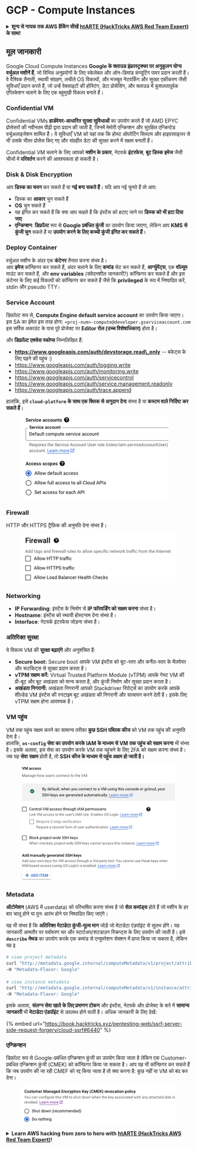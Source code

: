 # GCP - Compute Instances

<details>

<summary><strong>शून्य से नायक तक AWS हैकिंग सीखें</strong> <a href="https://training.hacktricks.xyz/courses/arte"><strong>htARTE (HackTricks AWS Red Team Expert)</strong></a><strong> के साथ!</strong></summary>

HackTricks का समर्थन करने के अन्य तरीके:

* यदि आप चाहते हैं कि आपकी **कंपनी का विज्ञापन HackTricks में दिखाई दे** या **HackTricks को PDF में डाउनलोड करें**, तो [**सब्सक्रिप्शन प्लान्स**](https://github.com/sponsors/carlospolop) देखें!
* [**आधिकारिक PEASS & HackTricks स्वैग**](https://peass.creator-spring.com) प्राप्त करें
* [**The PEASS Family**](https://opensea.io/collection/the-peass-family) की खोज करें, हमारा विशेष [**NFTs**](https://opensea.io/collection/the-peass-family) संग्रह
* 💬 [**Discord group**](https://discord.gg/hRep4RUj7f) में **शामिल हों** या [**telegram group**](https://t.me/peass) या **Twitter** पर मुझे 🐦 [**@carlospolopm**](https://twitter.com/carlospolopm) **का पालन करें.**
* **HackTricks** के [**github repos**](https://github.com/carlospolop/hacktricks) और [**HackTricks Cloud**](https://github.com/carlospolop/hacktricks-cloud) में PRs सबमिट करके अपनी हैकिंग ट्रिक्स साझा करें।

</details>

## मूल जानकारी

Google Cloud Compute Instances **Google के क्लाउड इंफ्रास्ट्रक्चर पर अनुकूलन योग्य वर्चुअल मशीनें हैं**, जो विभिन्न अनुप्रयोगों के लिए स्केलेबल और ऑन-डिमांड कंप्यूटिंग पावर प्रदान करती हैं। वे वैश्विक तैनाती, स्थायी संग्रहण, लचीले OS विकल्पों, और मजबूत नेटवर्किंग और सुरक्षा एकीकरण जैसी सुविधाएँ प्रदान करते हैं, जो उन्हें वेबसाइटों की होस्टिंग, डेटा प्रोसेसिंग, और क्लाउड में कुशलतापूर्वक एप्लिकेशन चलाने के लिए एक बहुमुखी विकल्प बनाते हैं।

### Confidential VM

Confidential VMs **हार्डवेयर-आधारित सुरक्षा सुविधाओं** का उपयोग करते हैं जो AMD EPYC प्रोसेसरों की नवीनतम पीढ़ी द्वारा प्रदान की जाती हैं, जिनमें मेमोरी एन्क्रिप्शन और सुरक्षित एन्क्रिप्टेड वर्चुअलाइजेशन शामिल हैं। ये सुविधाएँ VM को यहां तक कि होस्ट ऑपरेटिंग सिस्टम और हाइपरवाइजर से भी उसके भीतर प्रोसेस किए गए और संग्रहीत डेटा की सुरक्षा करने में सक्षम बनाती हैं।

Confidential VM चलाने के लिए आपको **मशीन के प्रकार**, नेटवर्क **इंटरफेस**, **बूट डिस्क इमेज** जैसी चीजों में **परिवर्तन** करने की आवश्यकता हो सकती है।

### Disk & Disk Encryption

आप **डिस्क का चयन** कर सकते हैं या **नई बना सकते हैं**। यदि आप नई चुनते हैं तो आप:

* डिस्क का **आकार** चुन सकते हैं
* **OS** चुन सकते हैं
* यह इंगित कर सकते हैं कि क्या आप चाहते हैं कि इंस्टेंस को हटाए जाने पर **डिस्क को भी हटा दिया जाए**
* **एन्क्रिप्शन**: **डिफ़ॉल्ट** रूप से **Google प्रबंधित कुंजी** का उपयोग किया जाएगा, लेकिन आप **KMS से कुंजी चुन** सकते हैं या **उपयोग करने के लिए कच्ची कुंजी इंगित कर सकते हैं**।

### Deploy Container

वर्चुअल मशीन के अंदर एक **कंटेनर** तैनात करना संभव है।\
आप **इमेज** कॉन्फ़िगर कर सकते हैं, अंदर चलाने के लिए **कमांड** सेट कर सकते हैं, **आर्ग्युमेंट्स**, एक **वॉल्यूम** माउंट कर सकते हैं, और **env variables** (संवेदनशील जानकारी?) कॉन्फ़िगर कर सकते हैं और इस कंटेनर के लिए कई विकल्पों को कॉन्फ़िगर कर सकते हैं जैसे कि **privileged** के रूप में निष्पादित करें, stdin और pseudo TTY।

### Service Account

डिफ़ॉल्ट रूप से, **Compute Engine default service account** का उपयोग किया जाएगा। इस SA का ईमेल इस तरह होगा: `<proj-num>-compute@developer.gserviceaccount.com`\
इस सर्विस अकाउंट के पास पूरे प्रोजेक्ट पर **Editor रोल (उच्च विशेषाधिकार)** होता है।

और **डिफ़ॉल्ट एक्सेस स्कोप्स** निम्नलिखित हैं:

* **https://www.googleapis.com/auth/devstorage.read\_only** -- बकेट्स के लिए पढ़ने की पहुंच :)
* https://www.googleapis.com/auth/logging.write
* https://www.googleapis.com/auth/monitoring.write
* https://www.googleapis.com/auth/servicecontrol
* https://www.googleapis.com/auth/service.management.readonly
* https://www.googleapis.com/auth/trace.append

हालांकि, इसे **`cloud-platform` के साथ एक क्लिक से अनुदान देना** संभव है या **कस्टम वाले निर्दिष्ट कर सकते हैं**।

<figure><img src="../../../../.gitbook/assets/image (138).png" alt=""><figcaption></figcaption></figure>

### Firewall

HTTP और HTTPS ट्रैफ़िक की अनुमति देना संभव है।

<figure><img src="../../../../.gitbook/assets/image (137).png" alt=""><figcaption></figcaption></figure>

### Networking

* **IP Forwarding**: इंस्टेंस के निर्माण से **IP फॉरवर्डिंग को सक्षम करना** संभव है।
* **Hostname**: इंस्टेंस को स्थायी होस्टनाम देना संभव है।
* **Interface**: नेटवर्क इंटरफेस जोड़ना संभव है।

### अतिरिक्त सुरक्षा

ये विकल्प VM की **सुरक्षा बढ़ाएंगे** और अनुशंसित हैं:

* **Secure boot:** Secure boot आपके VM इंस्टेंस को बूट-स्तर और कर्नेल-स्तर के मैलवेयर और रूटकिट्स से सुरक्षा प्रदान करता है।
* **vTPM सक्षम करें:** Virtual Trusted Platform Module (vTPM) आपके गेस्ट VM की प्री-बूट और बूट अखंडता को मान्य करता है, और कुंजी निर्माण और सुरक्षा प्रदान करता है।
* **अखंडता निगरानी:** अखंडता निगरानी आपको Stackdriver रिपोर्ट्स का उपयोग करके आपके शील्डेड VM इंस्टेंस की रनटाइम बूट अखंडता की निगरानी और सत्यापन करने देती है। इसके लिए vTPM सक्षम होना आवश्यक है।

### VM पहुंच

VM तक पहुंच सक्षम करने का सामान्य तरीका **कुछ SSH पब्लिक कीज** को VM तक पहुंच की अनुमति देना है।\
हालांकि, **`os-config` सेवा का उपयोग करके IAM के माध्यम से VM तक पहुंच को सक्षम करना** भी संभव है। इसके अलावा, इस सेवा का उपयोग करके VM तक पहुंचने के लिए 2FA को सक्षम करना संभव है।\
जब यह **सेवा** **सक्षम** होती है, तो **SSH कीज के माध्यम से पहुंच अक्षम हो जाती है।**

<figure><img src="../../../../.gitbook/assets/image (139).png" alt=""><figcaption></figcaption></figure>

### Metadata

**ऑटोमेशन** (AWS में userdata) को परिभाषित करना संभव है जो **शेल कमांड्स** होते हैं जो मशीन के हर बार चालू होने या पुनः आरंभ होने पर निष्पादित किए जाएंगे।

यह भी संभव है कि **अतिरिक्त मेटाडेटा कुंजी-मूल्य मान** जोड़ें जो मेटाडेटा एंडपॉइंट से सुलभ होंगे। यह जानकारी आमतौर पर पर्यावरण चर और स्टार्टअप/शटडाउन स्क्रिप्ट्स के लिए उपयोग की जाती है। इसे **`describe` मेथड** का उपयोग करके एक कमांड से एन्युमरेशन सेक्शन में प्राप्त किया जा सकता है, लेकिन यह इ
```bash
# view project metadata
curl "http://metadata.google.internal/computeMetadata/v1/project/attributes/?recursive=true&alt=text" \
-H "Metadata-Flavor: Google"

# view instance metadata
curl "http://metadata.google.internal/computeMetadata/v1/instance/attributes/?recursive=true&alt=text" \
-H "Metadata-Flavor: Google"
```
इसके अलावा, **संलग्न सेवा खाते के लिए प्रमाणन टोकन** और इंस्टेंस, नेटवर्क और प्रोजेक्ट के बारे में **सामान्य जानकारी** भी **मेटाडेटा एंडपॉइंट** से उपलब्ध होने वाली है। अधिक जानकारी के लिए देखें:

{% embed url="https://book.hacktricks.xyz/pentesting-web/ssrf-server-side-request-forgery/cloud-ssrf#6440" %}

### एन्क्रिप्शन

डिफ़ॉल्ट रूप से Google-प्रबंधित एन्क्रिप्शन कुंजी का उपयोग किया जाता है लेकिन एक Customer-प्रबंधित एन्क्रिप्शन कुंजी (CMEK) को कॉन्फ़िगर किया जा सकता है। आप यह भी कॉन्फ़िगर कर सकते हैं कि जब उपयोग की जा रही CMEF को रद्द किया जाता है तो क्या करना है: कुछ नहीं या VM को बंद कर देना।

<figure><img src="../../../../.gitbook/assets/image (140).png" alt=""><figcaption></figcaption></figure>

<details>

<summary><strong>Learn AWS hacking from zero to hero with</strong> <a href="https://training.hacktricks.xyz/courses/arte"><strong>htARTE (HackTricks AWS Red Team Expert)</strong></a><strong>!</strong></summary>

HackTricks का समर्थन करने के अन्य तरीके:

* यदि आप चाहते हैं कि आपकी **कंपनी का विज्ञापन HackTricks में दिखाई दे** या **HackTricks को PDF में डाउनलोड करें** तो [**सब्सक्रिप्शन प्लान्स**](https://github.com/sponsors/carlospolop) देखें!
* [**आधिकारिक PEASS & HackTricks स्वैग**](https://peass.creator-spring.com) प्राप्त करें
* [**The PEASS Family**](https://opensea.io/collection/the-peass-family) की खोज करें, हमारा एक्सक्लूसिव [**NFTs**](https://opensea.io/collection/the-peass-family) संग्रह
* 💬 [**Discord group**](https://discord.gg/hRep4RUj7f) में **शामिल हों** या [**telegram group**](https://t.me/peass) में या **Twitter** 🐦 पर मुझे **फॉलो** करें [**@carlospolopm**](https://twitter.com/carlospolopm)**.**
* **HackTricks** के [**github repos**](https://github.com/carlospolop/hacktricks) और [**HackTricks Cloud**](https://github.com/carlospolop/hacktricks-cloud) में PRs सबमिट करके अपनी हैकिंग ट्रिक्स साझा करें।

</details>
